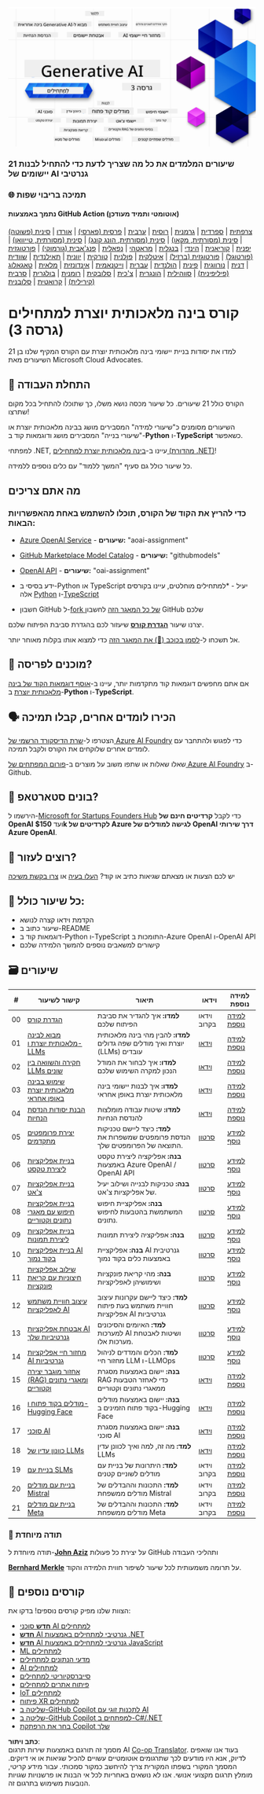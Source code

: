 <!--
CO_OP_TRANSLATOR_METADATA:
{
  "original_hash": "c2ee25895ebbfa1a52868bb6eab686fc",
  "translation_date": "2025-05-19T11:51:42+00:00",
  "source_file": "README.md",
  "language_code": "he"
}
-->
![Generative AI For Beginners](../../translated_images/repo-thumbnailv4-fixed.ac68b8309b9f8955508d377c5daeb48e1abdf9cf3c5eefba9b95ab79fafebd4c.he.png)

### 21 שיעורים המלמדים את כל מה שצריך לדעת כדי להתחיל לבנות יישומים של AI גנרטיבי

### 🌐 תמיכה בריבוי שפות

#### נתמך באמצעות GitHub Action (אוטומטי ותמיד מעודכן)
[צרפתית](../fr/README.md) | [ספרדית](../es/README.md) | [גרמנית](../de/README.md) | [רוסית](../ru/README.md) | [ערבית](../ar/README.md) | [פרסית (פארסי)](../fa/README.md) | [אורדו](../ur/README.md) | [סינית (פשוטה)](../zh/README.md) | [סינית (מסורתית, מקאו)](../mo/README.md) | [סינית (מסורתית, הונג קונג)](../hk/README.md) | [סינית (מסורתית, טייוואן)](../tw/README.md) | [יפנית](../ja/README.md) | [קוריאנית](../ko/README.md) | [הינדי](../hi/README.md) | [בנגלית](../bn/README.md) | [מראטהי](../mr/README.md) | [נפאלית](../ne/README.md) | [פנג'אבית (גורמוקי)](../pa/README.md) | [פורטוגזית (פורטוגל)](../pt/README.md) | [פורטוגזית (ברזיל)](../br/README.md) | [איטלקית](../it/README.md) | [פולנית](../pl/README.md) | [טורקית](../tr/README.md) | [יוונית](../el/README.md) | [תאילנדית](../th/README.md) | [שוודית](../sv/README.md) | [דנית](../da/README.md) | [נורווגית](../no/README.md) | [פינית](../fi/README.md) | [הולנדית](../nl/README.md) | [עברית](./README.md) | [וייטנאמית](../vi/README.md) | [אינדונזית](../id/README.md) | [מלאית](../ms/README.md) | [טאגאלוג (פיליפינית)](../tl/README.md) | [סווהילית](../sw/README.md) | [הונגרית](../hu/README.md) | [צ'כית](../cs/README.md) | [סלובקית](../sk/README.md) | [רומנית](../ro/README.md) | [בולגרית](../bg/README.md) | [סרבית (קירילית)](../sr/README.md) | [קרואטית](../hr/README.md) | [סלובנית](../sl/README.md)
# קורס בינה מלאכותית יוצרת למתחילים (גרסה 3)

למדו את יסודות בניית יישומי בינה מלאכותית יוצרת עם הקורס המקיף שלנו בן 21 השיעורים מאת Microsoft Cloud Advocates.

## 🌱 התחלת העבודה

הקורס כולל 21 שיעורים. כל שיעור מכסה נושא משלו, כך שתוכלו להתחיל בכל מקום שתרצו!

השיעורים מסומנים כ"שיעורי למידה" המסבירים מושג בבינה מלאכותית יוצרת או "שיעורי בנייה" המסבירים מושג ודוגמאות קוד ב-**Python** ו-**TypeScript** כשאפשר.

למפתחי .NET, עיינו ב-[בינה מלאכותית יוצרת למתחילים (מהדורת .NET)](https://github.com/microsoft/Generative-AI-for-beginners-dotnet?WT.mc_id=academic-105485-koreyst)!

כל שיעור כולל גם סעיף "המשך ללמוד" עם כלים נוספים ללמידה.

## מה אתם צריכים
### כדי להריץ את הקוד של הקורס, תוכלו להשתמש באחת מהאפשרויות הבאות:
 - [Azure OpenAI Service](https://aka.ms/genai-beginners/azure-open-ai?WT.mc_id=academic-105485-koreyst) - **שיעורים:** "aoai-assignment"
 - [GitHub Marketplace Model Catalog](https://aka.ms/genai-beginners/gh-models?WT.mc_id=academic-105485-koreyst) - **שיעורים:** "githubmodels"
 - [OpenAI API](https://aka.ms/genai-beginners/open-ai?WT.mc_id=academic-105485-koreyst) - **שיעורים:** "oai-assignment" 
   
- ידע בסיסי ב-Python או TypeScript יעיל - \*למתחילים מוחלטים, עיינו בקורסים אלה [Python](https://aka.ms/genai-beginners/python?WT.mc_id=academic-105485-koreyst) ו-[TypeScript](https://aka.ms/genai-beginners/typescript?WT.mc_id=academic-105485-koreyst)
- חשבון GitHub ל-[fork של כל המאגר הזה](https://aka.ms/genai-beginners/github?WT.mc_id=academic-105485-koreyst) לחשבון GitHub שלכם

יצרנו שיעור **[הגדרת קורס](./00-course-setup/README.md?WT.mc_id=academic-105485-koreyst)** שיעזור לכם בהגדרת סביבת הפיתוח שלכם.

אל תשכחו ל-[לסמן בכוכב (🌟) את המאגר הזה](https://docs.github.com/en/get-started/exploring-projects-on-github/saving-repositories-with-stars?WT.mc_id=academic-105485-koreyst) כדי למצוא אותו בקלות מאוחר יותר.

## 🧠 מוכנים לפריסה?

אם אתם מחפשים דוגמאות קוד מתקדמות יותר, עיינו ב-[אוסף דוגמאות הקוד של בינה מלאכותית יוצרת](https://aka.ms/genai-beg-code?WT.mc_id=academic-105485-koreyst) ב-**Python** ו-**TypeScript**.

## 🗣️ הכירו לומדים אחרים, קבלו תמיכה

הצטרפו ל-[שרת הדיסקורד הרשמי של Azure AI Foundry](https://aka.ms/genai-discord?WT.mc_id=academic-105485-koreyst) כדי לפגוש ולהתחבר עם לומדים אחרים שלוקחים את הקורס ולקבל תמיכה.

שאלו שאלות או שתפו משוב על מוצרים ב-[פורום המפתחים של Azure AI Foundry](https://aka.ms/azureaifoundry/forum) ב-Github.

## 🚀 בונים סטארטאפ?

הירשמו ל-[Microsoft for Startups Founders Hub](https://aka.ms/genai-foundershub?WT.mc_id=academic-105485-koreyst) כדי לקבל **קרדיטים חינם של OpenAI** ועד **$150k לקרדיטים של Azure לגישה למודלים של OpenAI דרך שירותי Azure OpenAI**.

## 🙏 רוצים לעזור?

יש לכם הצעות או מצאתם שגיאות כתיב או קוד? [העלו בעיה](https://github.com/microsoft/generative-ai-for-beginners/issues?WT.mc_id=academic-105485-koreyst) או [צרו בקשת משיכה](https://github.com/microsoft/generative-ai-for-beginners/pulls?WT.mc_id=academic-105485-koreyst)

## 📂 כל שיעור כולל:

- הקדמת וידאו קצרה לנושא
- שיעור כתוב ב-README
- דוגמאות קוד ב-Python ו-TypeScript התומכות ב-Azure OpenAI ו-OpenAI API
- קישורים למשאבים נוספים להמשך הלמידה שלכם

## 🗃️ שיעורים

| #   | **קישור לשיעור**                                                                                                                              | **תיאור**                                                                                 | **וידאו**                                                                   | **למידה נוספת**                                                             |
| --- | -------------------------------------------------------------------------------------------------------------------------------------------- | ----------------------------------------------------------------------------------------------- | --------------------------------------------------------------------------- | ------------------------------------------------------------------------------ |
| 00  | [הגדרת קורס](./00-course-setup/README.md?WT.mc_id=academic-105485-koreyst)                                                                 | **למדו:** איך להגדיר את סביבת הפיתוח שלכם                                            | וידאו בקרוב                                                                 | [למידה נוספת](https://aka.ms/genai-collection?WT.mc_id=academic-105485-koreyst) |
| 01  | [מבוא לבינה מלאכותית יוצרת ו-LLMs](./01-introduction-to-genai/README.md?WT.mc_id=academic-105485-koreyst)                              | **למדו:** להבין מהי בינה מלאכותית יוצרת ואיך מודלים שפה גדולים (LLMs) עובדים       | [וידאו](https://aka.ms/gen-ai-lesson-1-gh?WT.mc_id=academic-105485-koreyst) | [למידה נוספת](https://aka.ms/genai-collection?WT.mc_id=academic-105485-koreyst) |
| 02  | [חקירה והשוואה בין LLMs שונים](./02-exploring-and-comparing-different-llms/README.md?WT.mc_id=academic-105485-koreyst)             | **למדו:** איך לבחור את המודל הנכון למקרה השימוש שלכם                                      | [וידאו](https://aka.ms/gen-ai-lesson2-gh?WT.mc_id=academic-105485-koreyst)  | [למידה נוספת](https://aka.ms/genai-collection?WT.mc_id=academic-105485-koreyst) |
| 03  | [שימוש בבינה מלאכותית יוצרת באופן אחראי](./03-using-generative-ai-responsibly/README.md?WT.mc_id=academic-105485-koreyst)                           | **למדו:** איך לבנות יישומי בינה מלאכותית יוצרת באופן אחראי                                  | [וידאו](https://aka.ms/gen-ai-lesson3-gh?WT.mc_id=academic-105485-koreyst)  | [למידה נוספת](https://aka.ms/genai-collection?WT.mc_id=academic-105485-koreyst) |
| 04  | [הבנת יסודות הנדסת הנחיות](./04-prompt-engineering-fundamentals/README.md?WT.mc_id=academic-105485-koreyst)             | **למדו:** שיטות עבודה מומלצות להנדסת הנחיות                                           | [וידאו](https://aka.ms/gen-ai-lesson4-gh?WT.mc_id=academic-105485-koreyst)  | [למידה נוספת](https://aka.ms/genai-collection?WT.mc_id=academic-105485-koreyst) |
| 05  | [יצירת פרומפטים מתקדמים](./05-advanced-prompts/README.md?WT.mc_id=academic-105485-koreyst)                                                | **למד:** כיצד ליישם טכניקות הנדסת פרומפטים שמשפרות את התוצאה של הפרומפטים שלך. | [סרטון](https://aka.ms/gen-ai-lesson5-gh?WT.mc_id=academic-105485-koreyst)  | [למידע נוסף](https://aka.ms/genai-collection?WT.mc_id=academic-105485-koreyst) |
| 06  | [בניית אפליקציות ליצירת טקסט](./06-text-generation-apps/README.md?WT.mc_id=academic-105485-koreyst)                                | **בנה:** אפליקציה ליצירת טקסט באמצעות Azure OpenAI / OpenAI API                                | [סרטון](https://aka.ms/gen-ai-lesson6-gh?WT.mc_id=academic-105485-koreyst)  | [למידע נוסף](https://aka.ms/genai-collection?WT.mc_id=academic-105485-koreyst) |
| 07  | [בניית אפליקציות צ'אט](./07-building-chat-applications/README.md?WT.mc_id=academic-105485-koreyst)                                     | **בנה:** טכניקות לבנייה ושילוב יעיל של אפליקציות צ'אט.               | [סרטון](https://aka.ms/gen-ai-lessons7-gh?WT.mc_id=academic-105485-koreyst) | [למידע נוסף](https://aka.ms/genai-collection?WT.mc_id=academic-105485-koreyst) |
| 08  | [בניית אפליקציות חיפוש עם מאגרי נתונים וקטוריים](./08-building-search-applications/README.md?WT.mc_id=academic-105485-koreyst)                        | **בנה:** אפליקציית חיפוש המשתמשת בהטבעות לחיפוש נתונים.                        | [סרטון](https://aka.ms/gen-ai-lesson8-gh?WT.mc_id=academic-105485-koreyst)  | [למידע נוסף](https://aka.ms/genai-collection?WT.mc_id=academic-105485-koreyst) |
| 09  | [בניית אפליקציות ליצירת תמונות](./09-building-image-applications/README.md?WT.mc_id=academic-105485-koreyst)                        | **בנה:** אפליקציה ליצירת תמונות                                                       | [סרטון](https://aka.ms/gen-ai-lesson9-gh?WT.mc_id=academic-105485-koreyst)  | [למידע נוסף](https://aka.ms/genai-collection?WT.mc_id=academic-105485-koreyst) |
| 10  | [בניית אפליקציות AI בקוד נמוך](./10-building-low-code-ai-applications/README.md?WT.mc_id=academic-105485-koreyst)                       | **בנה:** אפליקציית AI גנרטיבית באמצעות כלים בקוד נמוך                                     | [סרטון](https://aka.ms/gen-ai-lesson10-gh?WT.mc_id=academic-105485-koreyst) | [למידע נוסף](https://aka.ms/genai-collection?WT.mc_id=academic-105485-koreyst) |
| 11  | [שילוב אפליקציות חיצוניות עם קריאת פונקציות](./11-integrating-with-function-calling/README.md?WT.mc_id=academic-105485-koreyst) | **בנה:** מהי קריאת פונקציות ושימושיהן לאפליקציות                          | [סרטון](https://aka.ms/gen-ai-lesson11-gh?WT.mc_id=academic-105485-koreyst) | [למידע נוסף](https://aka.ms/genai-collection?WT.mc_id=academic-105485-koreyst) |
| 12  | [עיצוב חוויית משתמש לאפליקציות AI](./12-designing-ux-for-ai-applications/README.md?WT.mc_id=academic-105485-koreyst)                         | **למד:** כיצד ליישם עקרונות עיצוב חוויית משתמש בעת פיתוח אפליקציות AI גנרטיביות         | [סרטון](https://aka.ms/gen-ai-lesson12-gh?WT.mc_id=academic-105485-koreyst) | [למידע נוסף](https://aka.ms/genai-collection?WT.mc_id=academic-105485-koreyst) |
| 13  | [אבטחת אפליקציות AI גנרטיביות שלך](./13-securing-ai-applications/README.md?WT.mc_id=academic-105485-koreyst)                         | **למד:** האיומים והסיכונים למערכות AI ושיטות לאבטחת מערכות אלו.             | [סרטון](https://aka.ms/gen-ai-lesson13-gh?WT.mc_id=academic-105485-koreyst) | [למידע נוסף](https://aka.ms/genai-collection?WT.mc_id=academic-105485-koreyst) |
| 14  | [מחזור חיי אפליקציות AI גנרטיביות](./14-the-generative-ai-application-lifecycle/README.md?WT.mc_id=academic-105485-koreyst)           | **למד:** הכלים והמדדים לניהול מחזור חיי LLM ו-LLMOps                         | [סרטון](https://aka.ms/gen-ai-lesson14-gh?WT.mc_id=academic-105485-koreyst) | [למידע נוסף](https://aka.ms/genai-collection?WT.mc_id=academic-105485-koreyst) |
| 15  | [אחזור מוגבר יצירה (RAG) ומאגרי נתונים וקטוריים](./15-rag-and-vector-databases/README.md?WT.mc_id=academic-105485-koreyst)        | **בנה:** יישום באמצעות מסגרת RAG כדי לאחזר הטבעות ממאגרי נתונים וקטוריים  | [וידאו](https://aka.ms/gen-ai-lesson15-gh?WT.mc_id=academic-105485-koreyst) | [למידה נוספת](https://aka.ms/genai-collection?WT.mc_id=academic-105485-koreyst) |
| 16  | [מודלים בקוד פתוח ו-Hugging Face](./16-open-source-models/README.md?WT.mc_id=academic-105485-koreyst)                                    | **בנה:** יישום באמצעות מודלים בקוד פתוח הזמינים ב-Hugging Face                    | [וידאו](https://aka.ms/gen-ai-lesson16-gh?WT.mc_id=academic-105485-koreyst) | [למידה נוספת](https://aka.ms/genai-collection?WT.mc_id=academic-105485-koreyst) |
| 17  | [סוכני AI](./17-ai-agents/README.md?WT.mc_id=academic-105485-koreyst)                                                                       | **בנה:** יישום באמצעות מסגרת סוכני AI                                           | [וידאו](https://aka.ms/gen-ai-lesson17-gh?WT.mc_id=academic-105485-koreyst) | [למידה נוספת](https://aka.ms/genai-collection?WT.mc_id=academic-105485-koreyst) |
| 18  | [כוונון עדין של LLMs](./18-fine-tuning/README.md?WT.mc_id=academic-105485-koreyst)                                                              | **למד:** מה זה, למה ואיך לכוונן עדין LLMs                                            | [וידאו](https://aka.ms/gen-ai-lesson18-gh?WT.mc_id=academic-105485-koreyst) | [למידה נוספת](https://aka.ms/genai-collection?WT.mc_id=academic-105485-koreyst) |
| 19  | [בניית עם SLMs](./19-slm/README.md?WT.mc_id=academic-105485-koreyst)                                                              | **למד:** היתרונות של בניית עם מודלים לשוניים קטנים                                            | וידאו בקרוב | [למידה נוספת](https://aka.ms/genai-collection?WT.mc_id=academic-105485-koreyst) |
| 20  | [בניית עם מודלים Mistral](./20-mistral/README.md?WT.mc_id=academic-105485-koreyst)                                                              | **למד:** התכונות וההבדלים של מודלים ממשפחת Mistral                                           | וידאו בקרוב | [למידה נוספת](https://aka.ms/genai-collection?WT.mc_id=academic-105485-koreyst) |
| 21  | [בניית עם מודלים Meta](./21-meta/README.md?WT.mc_id=academic-105485-koreyst)                                                              | **למד:** התכונות וההבדלים של מודלים ממשפחת Meta                                           | וידאו בקרוב | [למידה נוספת](https://aka.ms/genai-collection?WT.mc_id=academic-105485-koreyst) |

### 🌟 תודה מיוחדת

תודה מיוחדת ל-[**John Aziz**](https://www.linkedin.com/in/john0isaac/) על יצירת כל פעולות GitHub ותהליכי העבודה

[**Bernhard Merkle**](https://www.linkedin.com/in/bernhard-merkle-738b73/) על תרומה משמעותית לכל שיעור לשיפור חווית הלמידה והקוד. 

## 🎒 קורסים נוספים

הצוות שלנו מפיק קורסים נוספים! בדקו את:

- [**חדש** סוכני AI למתחילים](https://github.com/microsoft/ai-agents-for-beginners?WT.mc_id=academic-105485-koreyst)
- [**חדש** AI גנרטיבי למתחילים באמצעות .NET](https://github.com/microsoft/Generative-AI-for-beginners-dotnet?WT.mc_id=academic-105485-koreyst)
- [**חדש** AI גנרטיבי למתחילים באמצעות JavaScript](https://aka.ms/genai-js-course?WT.mc_id=academic-105485-koreyst)
- [ML למתחילים](https://aka.ms/ml-beginners?WT.mc_id=academic-105485-koreyst)
- [מדעי הנתונים למתחילים](https://aka.ms/datascience-beginners?WT.mc_id=academic-105485-koreyst)
- [AI למתחילים](https://aka.ms/ai-beginners?WT.mc_id=academic-105485-koreyst)
- [סייברסקיוריטי למתחילים](https://github.com/microsoft/Security-101??WT.mc_id=academic-96948-sayoung)
- [פיתוח אתרים למתחילים](https://aka.ms/webdev-beginners?WT.mc_id=academic-105485-koreyst)
- [IoT למתחילים](https://aka.ms/iot-beginners?WT.mc_id=academic-105485-koreyst)
- [פיתוח XR למתחילים](https://github.com/microsoft/xr-development-for-beginners?WT.mc_id=academic-105485-koreyst)
- [שליטה ב-GitHub Copilot לתכנות זוגי עם AI](https://aka.ms/GitHubCopilotAI?WT.mc_id=academic-105485-koreyst)
- [שליטה ב-GitHub Copilot למפתחים ב-C#/.NET](https://github.com/microsoft/mastering-github-copilot-for-dotnet-csharp-developers?WT.mc_id=academic-105485-koreyst)
- [בחר את הרפתקת Copilot שלך](https://github.com/microsoft/CopilotAdventures?WT.mc_id=academic-105485-koreyst)

**כתב ויתור**:  
מסמך זה תורגם באמצעות שירות תרגום AI [Co-op Translator](https://github.com/Azure/co-op-translator). בעוד אנו שואפים לדיוק, אנא היו מודעים לכך שתרגומים אוטומטיים עשויים להכיל שגיאות או אי דיוקים. המסמך המקורי בשפתו המקורית צריך להיחשב כמקור סמכותי. עבור מידע קריטי, מומלץ תרגום מקצועי אנושי. אנו לא נושאים באחריות לכל אי הבנות או פרשנויות שגויות הנובעות משימוש בתרגום זה.